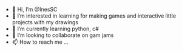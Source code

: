 - 👋 Hi, I’m @InesSC
- 👀 I’m interested in learning for making games and interactive little projects with my drawings
- 🌱 I’m currently learning python, c#
- 💞️ I’m looking to collaborate on gam jams
- 📫 How to reach me ...

<!---
InesSC/InesSC is a ✨ special ✨ repository because its `README.md` (this file) appears on your GitHub profile.
You can click the Preview link to take a look at your changes.
--->
